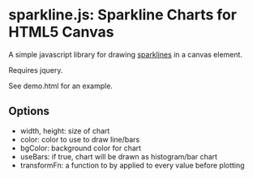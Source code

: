 sparkline.js: Sparkline Charts for HTML5 Canvas
===============================================

A simple javascript library for drawing [sparklines](http://en.wikipedia.org/wiki/Sparkline) in a canvas element.

Requires jquery.

See demo.html for an example.

Options
-------

* width, height: size of chart
* color: color to use to draw line/bars
* bgColor: background color for chart
* useBars: if true, chart will be drawn as histogram/bar chart
* transformFn: a function to by applied to every value before plotting


